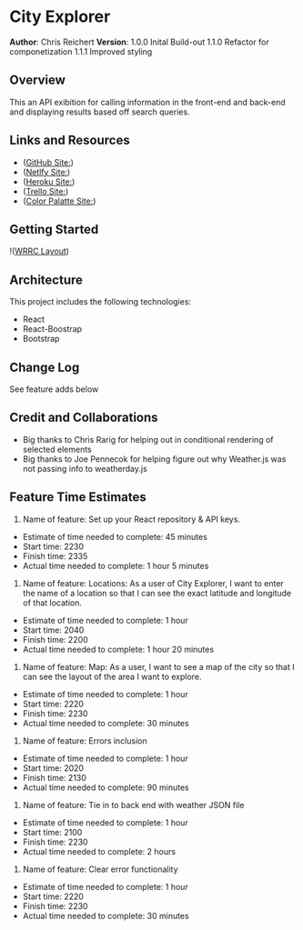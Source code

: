 # City Explorer

**Author**: Chris Reichert
**Version**: 
1.0.0 Inital Build-out
1.1.0 Refactor for componetization
1.1.1 Improved styling

## Overview

This an API exibition for calling information in the front-end and back-end and displaying results based off search queries.

## Links and Resources
* ([GitHub Site:](https://github.com/reichertc2/city-explorer))
* ([Netlfy Site:](https://reichertc2-city-explorer.netlify.app/))
* ([Heroku Site:](https://fierce-badlands-59125.herokuapp.com/))
* ([Trello Site:](https://trello.com/b/6IbYNwWz/city-explorer))
* ([Color Palatte  Site:](https://coolors.co/313e50-3a435e-455561-5c6672-6c6f7f))

## Getting Started

!([WRRC Layout](./src/img/WRRC-Image.png))

## Architecture
This project includes the following technologies:
* React
* React-Boostrap
* Bootstrap

## Change Log
See feature adds below

## Credit and Collaborations
* Big thanks to Chris Rarig for helping out in conditional rendering of selected elements 
* Big thanks to Joe Pennecok for helping figure out why Weather.js was not passing info to weatherday.js

## Feature Time Estimates

1. Name of feature: Set up your React repository & API keys.
* Estimate of time needed to complete: 45 minutes
* Start time: 2230
* Finish time: 2335
* Actual time needed to complete: 1 hour 5 minutes
1. Name of feature: Locations: As a user of City Explorer, I want to enter the name of a location so that I can see the exact latitude and longitude of that location.
* Estimate of time needed to complete: 1 hour
* Start time: 2040
* Finish time: 2200
* Actual time needed to complete: 1 hour 20 minutes
1. Name of feature: Map: As a user, I want to see a map of the city so that I can see the layout of the area I want to explore.
* Estimate of time needed to complete: 1 hour
* Start time: 2220
* Finish time: 2230
* Actual time needed to complete:  30 minutes
1. Name of feature: Errors inclusion
* Estimate of time needed to complete: 1 hour
* Start time: 2020
* Finish time: 2130
* Actual time needed to complete:  90 minutes
1. Name of feature: Tie in to back end with weather JSON file
* Estimate of time needed to complete: 1 hour
* Start time: 2100
* Finish time: 2230
* Actual time needed to complete:  2 hours 
1. Name of feature: Clear error functionality
* Estimate of time needed to complete: 1 hour
* Start time: 2220
* Finish time: 2230
* Actual time needed to complete:  30 minutes
